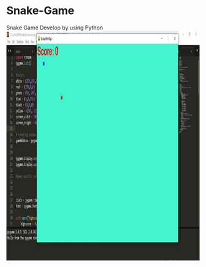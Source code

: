 # Snake-Game
Snake Game Develop by using Python
<br>
<img height="600px" src="https://github.com/rstudy211/Snake-Game/blob/main/Capture.JPG" />
